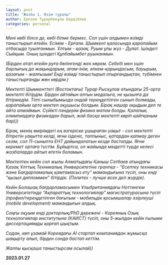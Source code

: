 ```yaml
---
layout: post
title: "Жазба 1. Өзім туралы"
author: Ерғали Тұрарбекұлы Бердібаев
categories: personal
---
```


_Мені көбі білсе де, көбі білме бермес. Сол үшін алдымен өзімді таныстырып өтейін. Есімім - Ерғали. Шымкент қаласында қарапайым отбасыда туылғанмын. Ұлтым - қазақ. Руым ұлы жүз - Дулат. Ішіндегі Сыйқым. Оның ішіндегі Құлбайымбет руынанмын._

_(Бірден атап өтейін руға бөлінгенді жек көрем. Себебі мен үшін барлығың да жақындарым, ағам-інім, әпкем-қарындасым, бауырым, қазағым - жалғызым! Енді өзімді таныстырып отырғандықтан, түбімнен таныстырғанды жөн көрдім.)_

_Мектепті Шымкенттегі (Востоктағы) Тұрар Рысқұлов атындағы 25-орта мектепті бітірдім. Бірден айтайын алтын медальға, не қызылға да бітірмедім. Тіпті сыныбымызда ондай тереңдетілген сынып болмады, қарапайым орта мектеп оқушысы болдым. Бірақ нашар оқыдым деп те айта алмаймын. Сүйікті пәндерім физика матем болды. Қалалық олимпиадаға физикадан барып, жай басқа мектепті көріп қайтқаным бар)))_

_Бірақ, менің өмірімдегі ең өзгеріске ұшыраған уақыт - сол мектепті бітіретін уақытта келді, яғни ізденіс, талпыныс, қатардан қалмау деген сезім, сол 11-сыныпта ЕНТ дайындалатын кезде басталды. Яғни керемет ортаға түстім. Бұйыртса, ол жайында міндетті түрде келесі жазбаларда айтып өтетін боламын._

_Мектептен кейін сол жылы Алматыдағы Қаныш Сәтбаев атындағы Қазақ Ұлттық Техникалық Университетіне грантқа - “Есептеу техникасы және Бағдарламалық қамтамасыз ету” мамандығына түсіп, оны енді “қызыл дипломмен” бітірдік. (Политех - лучше всех деп жүрдік)._

_Кейін Болашақ бағдарламасымен Ұлыбританиядағы Ноттингем Университетінде “Ақпараттық технологиялар” магистратурасына түсіп (профил/тереңдетілген бағытым - мобильдік қосымшалар әзірлеуші (mobile development) мамандығын алдық._ 

_Соңғы оқуым енді докторлық/PhD дәрежені - Кореяның Озық технологиялар институтына (КАИСТ) түсіп, оны 5-жылдан кейін ғылыми диссертациямды қорғап шықтым._ 

_Содан, көп ұзамай Кореядағы AI стартап компаниядан жұмысқа шақырту алып, бірден сонда бастап кеттім._ 

_Жалпы қысқаша таныстырсам осылай))_

<b>2023.01.27</b>
